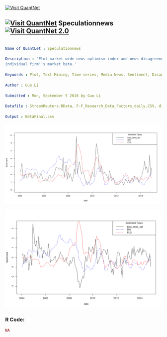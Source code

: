 
[<img src="https://github.com/QuantLet/Styleguide-and-FAQ/blob/master/pictures/banner.png" width="880" alt="Visit QuantNet">](http://quantlet.de/index.php?p=info)

## [<img src="https://github.com/QuantLet/Styleguide-and-Validation-procedure/blob/master/pictures/qloqo.png" alt="Visit QuantNet">](http://quantlet.de/) **Speculationnews** [<img src="https://github.com/QuantLet/Styleguide-and-Validation-procedure/blob/master/pictures/QN2.png" width="60" alt="Visit QuantNet 2.0">](http://quantlet.de/d3/ia)

```yaml

Name of QuantLet : Speculationnews

Description : 'Plot market wide news optimism index and news disagreement index weighted by
individual firm''s market beta.'

Keywords : Plot, Text Mining, Time-series, Media News, Sentiment, Disagreement

Author : Guo Li

Submitted : Mon, September 5 2016 by Guo Li

Datafile : StreamReuters.RData, F-F_Research_Data_Factors_daily.CSV, disfinal.csv

Output : BetaFinal.csv

```

![Picture1](beta_news_dis.png)

![Picture2](beta_news_opt.png)


### R Code:
```r
NA
```
